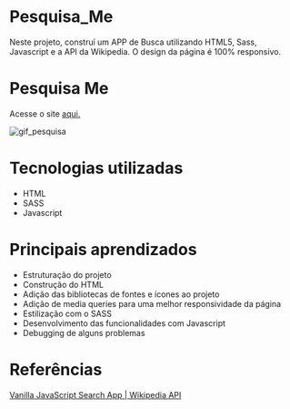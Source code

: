 # Pesquisa_Me
 Neste projeto, construí um APP de Busca utilizando HTML5, Sass, Javascript e a API da Wikipedia.
 O design da página é 100% responsivo.
 
 
 # Pesquisa Me
 
 Acesse o site [aqui.](https://pesquisa-me.netlify.app/)
 
 ![gif_pesquisa](https://user-images.githubusercontent.com/81118959/165116765-d1c6eac9-490f-4232-a443-bb82aa4d2ee6.gif)

 
 # Tecnologias utilizadas
 * HTML
 * SASS
 * Javascript
 
 
 # Principais aprendizados
 * Estruturação do projeto
 * Construção do HTML
 * Adição das bibliotecas de fontes e ícones ao projeto
 * Adição de media queries para uma melhor responsividade da página
 * Estilização com o SASS
 * Desenvolvimento das funcionalidades com Javascript
 * Debugging de alguns problemas
 
 
 # Referências

[Vanilla JavaScript Search App | Wikipedia API](https://www.youtube.com/watch?v=Dk6Wopar10k&list=PLyMSASReZkcs2RvbzCDSPJlx-4dppjDsu&index=3)
